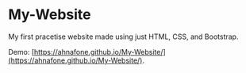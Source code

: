 # My-Website

My first pracetise website made using just HTML, CSS, and Bootstrap.

Demo: [https://ahnafone.github.io/My-Website/](https://ahnafone.github.io/My-Website/).
